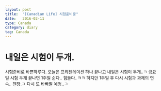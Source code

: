 ```yaml
---
layout: post
title:  "[Canadian Life] 시험준비중"
date:   2016-02-11
type: Canada
category: diary
tag: Canada
---
```


# 내일은 시험이 두개.

시험준비로 바쁜하루다. 오늘은 프리젠테이션 하나 끝나고 내일은 시험이 두개..ㅋ 금요일 시험 두개 끝나면 1주일 쉰다.. 힘들다..ㅋㅋ 하지만 1주일 후 다시 시험과 과제의 연속.. 젠장.ㅋ 다시 또 바빠질 예정..ㅋ
